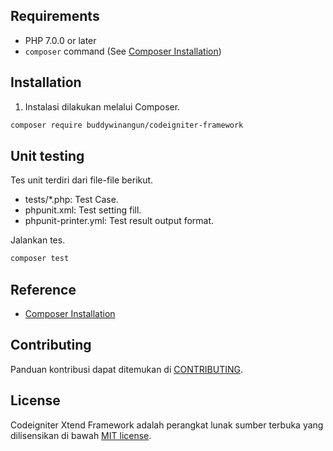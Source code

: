 ## Requirements

-  PHP 7.0.0 or later
-  `composer` command (See [Composer Installation](https://getcomposer.org/doc/00-intro.md#installation-linux-unix-macos))

## Installation

1. Instalasi dilakukan melalui Composer.
```sh
composer require buddywinangun/codeigniter-framework
```

## Unit testing

Tes unit terdiri dari file-file berikut.
- tests/*.php: Test Case.
- phpunit.xml: Test setting fill.
- phpunit-printer.yml: Test result output format.

Jalankan tes.
```sh
composer test
```

## Reference

-  [Composer Installation](https://getcomposer.org/doc/00-intro.md#installation-linux-unix-macos)

## Contributing

Panduan kontribusi dapat ditemukan di [CONTRIBUTING](.github/CONTRIBUTING.md).

## License

Codeigniter Xtend Framework adalah perangkat lunak sumber terbuka yang dilisensikan di bawah [MIT license](/LICENSE.md).
